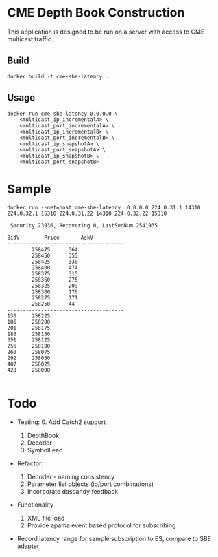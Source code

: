 # CME Depth Book Construction

This application is designed to be run on a server with access to CME multicast
traffic.

## Build
```
docker build -t cme-sbe-latency .
```

## Usage

```
docker run cme-sbe-latency 0.0.0.0 \
	<multicast_ip_incrementalA> \
	<multicast_port_incrementalA> \
	<multicast_ip_incrementalB> \
	<multicast_port_incrementalB> \
	<multicast_ip_snapshotA> \
	<multicast_port_snapshotA> \
	<multicast_ip_shapshotB> \
	<multicast_port_snapshotB> 
```
# Sample

```
docker run --net=host cme-sbe-latency  0.0.0.0 224.0.31.1 14310 224.0.32.1 15310 224.0.31.22 14310 224.0.32.22 15310 

 Security 23936, Recovering 0, LastSeqNum 2541935

BidV		Price		AskV
--------------------------------------
		258475		364
		258450		355
		258425		330
		258400		474
		258375		315
		258350		275
		258325		209
		258300		176
		258275		171
		258250		44
--------------------------------------
136		258225
186		258200
201		258175
186		258150
351		258125
256		258100
260		258075
292		258050
407		258025
428		258000


```
# Todo

* Testing:
    0. Add Catch2 support
    1. DepthBook
    2. Decoder
    3. SymbolFeed
    
* Refactor:
    1. Decoder - naming consistency
    2. Parameter list objects (ip/port combinations)
    3. Incorporate dascandy feedback
    

* Functionality
    1. XML file load
    2. Provide apama event based protocol for subscribing 
   
* Record latency range for sample subscription to ES, compare to SBE adapter
